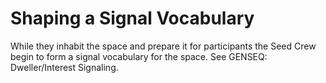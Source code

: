 # Shaping a Signal Vocabulary

While they inhabit the space and prepare it for participants the Seed Crew begin to form a signal vocabulary for the space. See GENSEQ: Dweller/Interest Signaling.

